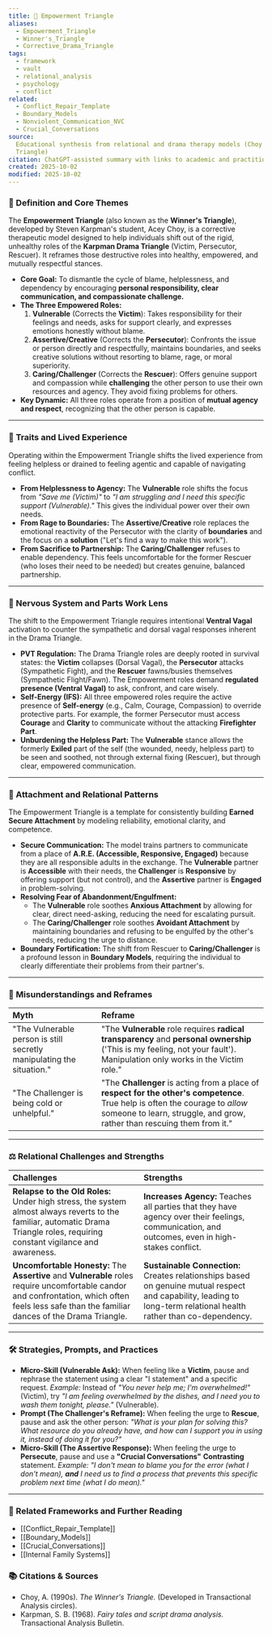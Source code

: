 ```yaml
---
title: 💪 Empowerment Triangle
aliases:
  - Empowerment_Triangle
  - Winner's_Triangle
  - Corrective_Drama_Triangle
tags:
  - framework
  - vault
  - relational_analysis
  - psychology
  - conflict
related:
  - Conflict_Repair_Template
  - Boundary_Models
  - Nonviolent_Communication_NVC
  - Crucial_Conversations
source:
  Educational synthesis from relational and drama therapy models (Choy's Winner's
  Triangle)
citation: ChatGPT-assisted summary with links to academic and practitioner materials
created: 2025-10-02
modified: 2025-10-02
---
```


<!-- @format -->

### 🧩 Definition and Core Themes

The **Empowerment Triangle** (also known as the **Winner's Triangle**), developed by
Steven Karpman's student, Acey Choy, is a corrective therapeutic model designed to help
individuals shift out of the rigid, unhealthy roles of the **Karpman Drama Triangle**
(Victim, Persecutor, Rescuer). It reframes those destructive roles into healthy,
empowered, and mutually respectful stances.

- **Core Goal:** To dismantle the cycle of blame, helplessness, and dependency by
  encouraging **personal responsibility, clear communication, and compassionate
  challenge.**
- **The Three Empowered Roles:**
  1. **Vulnerable** (Corrects the **Victim**): Takes responsibility for their feelings
     and needs, asks for support clearly, and expresses emotions honestly without blame.
  2. **Assertive/Creative** (Corrects the **Persecutor**): Confronts the issue or person
     directly and respectfully, maintains boundaries, and seeks creative solutions
     without resorting to blame, rage, or moral superiority.
  3. **Caring/Challenger** (Corrects the **Rescuer**): Offers genuine support and
     compassion while **challenging** the other person to use their own resources and
     agency. They avoid fixing problems for others.
- **Key Dynamic:** All three roles operate from a position of **mutual agency and
  respect**, recognizing that the other person is capable.

---

### 🌿 Traits and Lived Experience

Operating within the Empowerment Triangle shifts the lived experience from feeling
helpless or drained to feeling agentic and capable of navigating conflict.

- **From Helplessness to Agency:** The **Vulnerable** role shifts the focus from _"Save
  me (Victim)"_ to _"I am struggling and I need this specific support (Vulnerable)."_
  This gives the individual power over their own needs.
- **From Rage to Boundaries:** The **Assertive/Creative** role replaces the emotional
  reactivity of the Persecutor with the clarity of **boundaries** and the focus on a
  **solution** ("Let's find a way to make this work").
- **From Sacrifice to Partnership:** The **Caring/Challenger** refuses to enable
  dependency. This feels uncomfortable for the former Rescuer (who loses their need to
  be needed) but creates genuine, balanced partnership.

---

### 🧠 Nervous System and Parts Work Lens

The shift to the Empowerment Triangle requires intentional **Ventral Vagal** activation
to counter the sympathetic and dorsal vagal responses inherent in the Drama Triangle.

- **PVT Regulation:** The Drama Triangle roles are deeply rooted in survival states: the
  **Victim** collapses (Dorsal Vagal), the **Persecutor** attacks (Sympathetic Fight),
  and the **Rescuer** fawns/busies themselves (Sympathetic Flight/Fawn). The Empowerment
  roles demand **regulated presence (Ventral Vagal)** to ask, confront, and care wisely.
- **Self-Energy (IFS):** All three empowered roles require the active presence of
  **Self-energy** (e.g., Calm, Courage, Compassion) to override protective parts. For
  example, the former Persecutor must access **Courage** and **Clarity** to communicate
  without the attacking **Firefighter Part**.
- **Unburdening the Helpless Part:** The **Vulnerable** stance allows the formerly
  **Exiled** part of the self (the wounded, needy, helpless part) to be seen and
  soothed, not through external fixing (Rescuer), but through clear, empowered
  communication.

---

### 💞 Attachment and Relational Patterns

The Empowerment Triangle is a template for consistently building **Earned Secure
Attachment** by modeling reliability, emotional clarity, and competence.

- **Secure Communication:** The model trains partners to communicate from a place of
  **A.R.E. (Accessible, Responsive, Engaged)** because they are all responsible adults
  in the exchange. The **Vulnerable** partner is **Accessible** with their needs, the
  **Challenger** is **Responsive** by offering support (but not control), and the
  **Assertive** partner is **Engaged** in problem-solving.
- **Resolving Fear of Abandonment/Engulfment:**
  - The **Vulnerable** role soothes **Anxious Attachment** by allowing for clear, direct
    need-asking, reducing the need for escalating pursuit.
  - The **Caring/Challenger** role soothes **Avoidant Attachment** by maintaining
    boundaries and refusing to be engulfed by the other's needs, reducing the urge to
    distance.
- **Boundary Fortification:** The shift from Rescuer to **Caring/Challenger** is a
  profound lesson in **Boundary Models**, requiring the individual to clearly
  differentiate their problems from their partner's.

---

### 🔄 Misunderstandings and Reframes

| Myth                                                                  | Reframe                                                                                                                                                                                                   |
| :-------------------------------------------------------------------- | :-------------------------------------------------------------------------------------------------------------------------------------------------------------------------------------------------------- |
| "The Vulnerable person is still secretly manipulating the situation." | "The **Vulnerable** role requires **radical transparency** and **personal ownership** ('This is my feeling, not your fault'). Manipulation only works in the Victim role."                                |
| "The Challenger is being cold or unhelpful."                          | "The **Challenger** is acting from a place of **respect for the other's competence**. True help is often the courage to _allow_ someone to learn, struggle, and grow, rather than rescuing them from it." |

---

### ⚖️ Relational Challenges and Strengths

| Challenges                                                                                                                                                                                        | Strengths                                                                                                                                                           |
| :------------------------------------------------------------------------------------------------------------------------------------------------------------------------------------------------ | :------------------------------------------------------------------------------------------------------------------------------------------------------------------ |
| **Relapse to the Old Roles:** Under high stress, the system almost always reverts to the familiar, automatic Drama Triangle roles, requiring constant vigilance and awareness.                    | **Increases Agency:** Teaches all parties that they have agency over their feelings, communication, and outcomes, even in high-stakes conflict.                     |
| **Uncomfortable Honesty:** The **Assertive** and **Vulnerable** roles require uncomfortable candor and confrontation, which often feels less safe than the familiar dances of the Drama Triangle. | **Sustainable Connection:** Creates relationships based on genuine mutual respect and capability, leading to long-term relational health rather than co-dependency. |

---

### 🛠️ Strategies, Prompts, and Practices

- **Micro-Skill (Vulnerable Ask):** When feeling like a **Victim**, pause and rephrase
  the statement using a clear "I statement" and a specific request. _Example:_ Instead
  of _"You never help me; I'm overwhelmed!"_ (Victim), try _"I am feeling overwhelmed by
  the dishes, and I need you to wash them tonight, please."_ (Vulnerable).
- **Prompt (The Challenger's Reframe):** When feeling the urge to **Rescue**, pause and
  ask the other person: _"What is your plan for solving this? What resource do you
  already have, and how can I support you in using it, instead of doing it for you?"_
- **Micro-Skill (The Assertive Response):** When feeling the urge to **Persecute**,
  pause and use a **"Crucial Conversations"** **Contrasting** statement. _Example:_ _"I
  don't mean to blame you for the error (what I don't mean), **and** I need us to find a
  process that prevents this specific problem next time (what I do mean)."_

---

### 🔗 Related Frameworks and Further Reading

- [[Conflict_Repair_Template]]
- [[Boundary_Models]]
- [[Crucial_Conversations]]
- [[Internal Family Systems]]

### 📚 Citations & Sources

- Choy, A. (1990s). _The Winner's Triangle._ (Developed in Transactional Analysis
  circles).
- Karpman, S. B. (1968). _Fairy tales and script drama analysis._ Transactional Analysis
  Bulletin.

